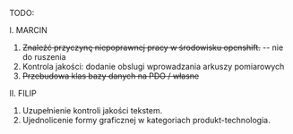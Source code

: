 TODO:

I. MARCIN
  1. ~~Znaleźć przyczynę niepoprawnej pracy w środowisku openshift.~~ -- nie do ruszenia
  2. Kontrola jakości: dodanie obslugi wprowadzania arkuszy pomiarowych
  3. ~~Przebudowa klas bazy danych na PDO / własne~~

II. FILIP
  1. Uzupełnienie kontroli jakości tekstem.
  2. Ujednolicenie formy graficznej w kategoriach produkt-technologia.
